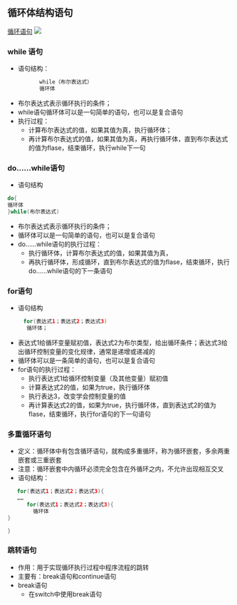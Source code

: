 ## 循环体结构语句
[循环语句](http://i.imgur.com/dRChAHC.png)
![](http://i.imgur.com/Mj6wNdj.png)
### while 语句
- 语句结构：
``` java
          while（布尔表达式）
          循环体
```
- 布尔表达式表示循环执行的条件；
- while语句循环体可以是一句简单的语句，也可以是复合语句
- 执行过程：
   - 计算布尔表达式的值，如果其值为真，执行循环体；
   - 再计算布尔表达式的值，如果其值为真，再执行循环体，直到布尔表达式的值为flase，结束循环，执行while下一句   
 
### do……while语句
- 语句结构
```java
do{
循环体
}while(布尔表达式)
```
- 布尔表达式表示循环执行的条件；
- 循环体可以是一句简单的语句，也可以是复合语句
- do……while语句的执行过程：
  - 执行循环体，计算布尔表达式的值，如果其值为真，
   - 再执行循环体，形成循环，直到布尔表达式的值为flase，结束循环，执行do……while语句的下一条语句
### for语句
- 语句结构
``` java 
     for(表达式1；表达式2；表达式3)
      循环体；
```
- 表达式1给循环变量赋初值，表达式2为布尔类型，给出循环条件；表达式3给出循环控制变量的变化规律，通常是递增或递减的
- 循环体可以是一条简单的语句，也可以是复合语句
- for语句的执行过程：
  - 执行表达式1给循环控制变量（及其他变量）赋初值
  - 计算表达式2的值，如果为true，执行循环体
  - 执行表达3，改变学会控制变量的值
  - 再计算表达式2的值，如果为true，执行循环体，直到表达式2的值为flase，结束循环，执行for语句的下一句语句
  
### 多重循环语句
- 定义：循环体中有包含循环语句，就构成多重循环，称为循环嵌套，多余两重嵌套或三重嵌套
- 注意：循环嵌套中内循环必须完全包含在外循环之内，不允许出现相互交叉
- 语句结构：
```java
   for(表达式1；表达式2；表达式3){
   ……
      for(表达式1；表达式2；表达式3){	
		循环体
}

}
```

### 跳转语句
- 作用：用于实现循环执行过程中程序流程的跳转
- 主要有：break语句和continue语句
- break语句
   - 在switch中使用break语句




